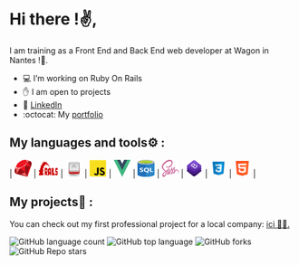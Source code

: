 # Hi there !✌️,
I am training as a Front End and Back End web developer at Wagon in Nantes !🚋.
- 💻 I’m working on Ruby On Rails
- ✋ I am open to projects
- 👤 [LinkedIn](https://www.linkedin.com/in/lucas-vittaz/)
- :octocat: My [portfolio](WIP)  
## My languages and tools⚙️ :
| <img src="https://github.com/Lucas-vittaz/Lucas-Vittaz/blob/main/img/ruby.png" alt="ruby" height="30" width="30"/> | <img src="https://github.com/Lucas-vittaz/Lucas-Vittaz/blob/main/img/rails.png" alt="ROR" height="30" width="35"/> | <img src="https://github.com/Lucas-vittaz/Lucas-Vittaz/blob/main/img/motion.png" alt="Ruby-Motion " height="30" width="30"/> | <img src="https://github.com/Lucas-vittaz/Lucas-Vittaz/blob/main/img/js-icon.png" alt="Javascript" height="30" width="30"/> | <img src="https://github.com/Lucas-vittaz/Lucas-Vittaz/blob/main/img/vue.png" alt="VueJS" height="30" width="30"/> | <img src="https://github.com/Lucas-vittaz/Lucas-Vittaz/blob/main/img/sql(1).png" alt="SQL" height="30" width="30"/> | <img src="https://github.com/Lucas-vittaz/Lucas-Vittaz/blob/main/img/sass.png" alt="SCSS" height="30" width="30"/> | <img src="https://github.com/Lucas-vittaz/Lucas-Vittaz/blob/main/img/bootstrap.png" alt="Bootstrap" height="30" width="30"/> | <img src="https://github.com/Lucas-vittaz/Lucas-Vittaz/blob/main/img/css.png" alt="CSS" height="30" width="30"/> | <img src="https://github.com/Lucas-vittaz/Lucas-Vittaz/blob/main/img/html.png" alt="HTML" height="30" width="30"/> |
## My projects📌 :
You can check out my first professional project for a local company: <a href="https://www.jardica.net/">ici 👨‍💻.</a><br>

![GitHub language count](https://img.shields.io/github/languages/count/Lucas-vittaz/jardi)
![GitHub top language](https://img.shields.io/github/languages/top/Lucas-vittaz/jardi?color=yellow)
![GitHub forks](https://img.shields.io/github/forks/Lucas-vittaz/jardi?style=social)
![GitHub Repo stars](https://img.shields.io/github/stars/Lucas-vittaz/jardi?style=social)
